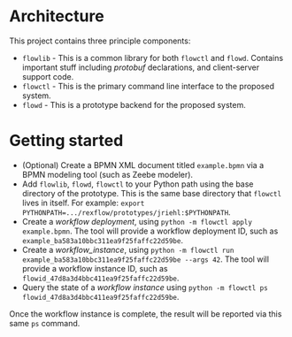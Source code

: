 Architecture
============

This project contains three principle components:

* `flowlib` - This is a common library for both `flowctl` and `flowd`.  Contains
  important stuff including *protobuf* declarations, and client-server support
  code.
* `flowctl` - This is the primary command line interface to the proposed system.
* `flowd` - This is a prototype backend for the proposed system.

Getting started
===============

* (Optional) Create a BPMN XML document titled `example.bpmn` via a BPMN 
  modeling tool (such as Zeebe modeler).
* Add `flowlib`, `flowd`, `flowctl` to your Python path using the base directory
  of the prototype.  This is the same base directory that `flowctl` lives in
  itself.  For example: 
  `export PYTHONPATH=.../rexflow/prototypes/jriehl:$PYTHONPATH`.
* Create a *workflow deployment*, using `python -m flowctl apply example.bpmn`.
  The tool will provide a workflow deployment ID, such as
  `example_ba583a10bbc311ea9f25faffc22d59be`.
* Create a *workflow_instance*, using
  `python -m flowctl run example_ba583a10bbc311ea9f25faffc22d59be --args 42`.
  The tool will provide a workflow instance ID, such as
  `flowid_47d8a3d4bbc411ea9f25faffc22d59be`.
* Query the state of a *workflow instance* using
  `python -m flowctl ps flowid_47d8a3d4bbc411ea9f25faffc22d59be`.

Once the workflow instance is complete, the result will be reported via this
same `ps` command.
